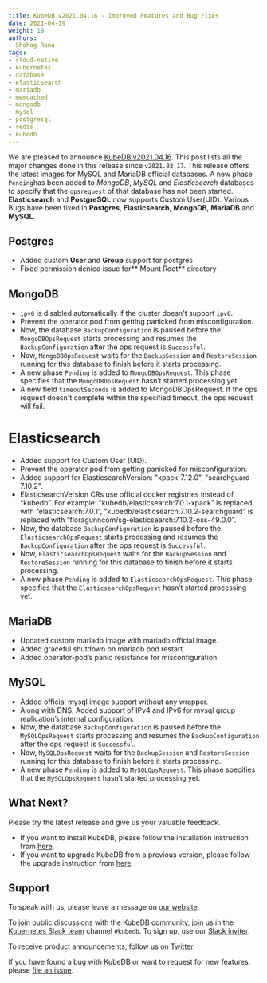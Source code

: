 ```yaml
---
title: KubeDB v2021.04.16 - Improved Features and Bug Fixes
date: 2021-04-19
weight: 19
authors:
- Shohag Rana
tags:
- cloud-native
- kubernetes
- database
- elasticsearch
- mariadb
- memcached
- mongodb
- mysql
- postgresql
- redis
- kubedb
---
```


We are pleased to announce [KubeDB v2021.04.16](https://kubedb.com/docs/v2021.04.16/setup/). This post lists all the major changes done in this release since `v2021.03.17`.  This release offers the latest images for MySQL and MariaDB official databases. A new phase `Pending`has been added to *MongoDB*, *MySQL* and *Elasticsearch* databases to specify that the `opsrequest` of that database has not been started. **Elasticsearch** and **PostgreSQL** now supports Custom User(UID). Various Bugs have been fixed in **Postgres**, **Elasticsearch**, **MongoDB**, **MariaDB** and **MySQL**.


## **Postgres**



*   Added custom **User** and **Group** support for postgres
*   Fixed permission denied issue for** Mount Root** directory


## **MongoDB**



*   `ipv6` is disabled automatically if the cluster doesn't support `ipv6`.
*   Prevent the operator pod from getting panicked from misconfiguration.
*   Now, the database `BackupConfiguration` is paused before the `MongoDBOpsRequest` starts processing and resumes the `BackupConfiguration` after the ops request is `Successful`.
*   Now, `MongoDBOpsRequest` waits for the `BackupSession` and `RestoreSession` running for this database to finish before it starts processing.
*   A new phase `Pending` is added to `MongoDBOpsRequest`. This phase specifies that the `MongoDBOpsRequest` hasn’t started processing yet.
*   A new field `timeoutSeconds` is added to MongoDBOpsRequest. If the ops request doesn't complete within the specified timeout, the ops request will fail.


# **Elasticsearch**



*   Added support for Custom User (UID).
*   Prevent the operator pod from getting panicked for misconfiguration.
*   Added support for ElasticsearchVersion: "xpack-7.12.0", "searchguard-7.10.2".
*   ElasticsearchVersion CRs use official docker registries instead of “kubedb”. For example: “kubedb/elasticsearch:7.0.1-xpack” is replaced with “elasticsearch:7.0.1”, “kubedb/elasticsearch:7.10.2-searchguard” is replaced with “floragunncom/sg-elasticsearch:7.10.2-oss-49.0.0”.
*   Now, the database `BackupConfiguration` is paused before the `ElasticsearchOpsRequest` starts processing and resumes the `BackupConfiguration` after the ops request is `Successful`.
*   Now, `ElasticsearchOpsRequest` waits for the `BackupSession` and `RestoreSession` running for this database to finish before it starts processing.
*   A new phase `Pending` is added to `ElasticsearchOpsRequest`. This phase specifies that the `ElasticsearchOpsRequest` hasn’t started processing yet.


## **MariaDB**



*   Updated custom mariadb image with mariadb official image.
*   Added graceful shutdown on mariadb pod restart.
*   Added operator-pod’s panic resistance for misconfiguration.


## **MySQL**



*   Added official mysql image support without any wrapper.
*   Along with DNS, Added support of IPv4 and IPv6 for mysql group replication’s internal configuration.
*   Now, the database `BackupConfiguration` is paused before the `MySQLOpsRequest` starts processing and resumes the `BackupConfiguration` after the ops request is `Successful`.
*   Now, `MySQLOpsRequest` waits for the `BackupSession` and `RestoreSession` running for this database to finish before it starts processing.
*   A new phase `Pending` is added to `MySQLOpsRequest`. This phase specifies that the `MySQLOpsRequest` hasn’t started processing yet.

## What Next?

Please try the latest release and give us your valuable feedback.

- If you want to install KubeDB, please follow the installation instruction from [here](https://kubedb.com/docs/v2021.03.17/setup).
- If you want to upgrade KubeDB from a previous version, please follow the upgrade instruction from [here](https://kubedb.com/docs/v2021.03.17/setup/upgrade/).

## Support

To speak with us, please leave a message on [our website](https://appscode.com/contact/).

To join public discussions with the KubeDB community, join us in the [Kubernetes Slack team](https://kubernetes.slack.com/messages/C8149MREV/) channel `#kubedb`. To sign up, use our [Slack inviter](http://slack.kubernetes.io/).

To receive product announcements, follow us on [Twitter](https://twitter.com/KubeDB).

If you have found a bug with KubeDB or want to request for new features, please [file an issue](https://github.com/kubedb/project/issues/new).
